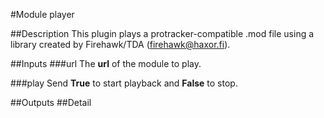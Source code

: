 #Module player

##Description
This plugin plays a protracker-compatible .mod file using a library created by Firehawk/TDA (firehawk@haxor.fi).

##Inputs
###url
The **url** of the module to play.

###play
Send **True** to start playback and **False** to stop.

##Outputs
##Detail

